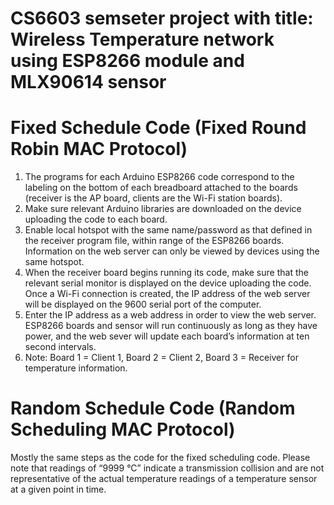 # CS6603 semseter project with title:  Wireless Temperature network using  ESP8266 module and MLX90614 sensor

# Fixed Schedule Code (Fixed Round Robin MAC Protocol)
1.	The programs for each Arduino ESP8266 code correspond to the labeling on the bottom of each breadboard attached to the boards (receiver is the AP board, clients are the Wi-Fi station boards).
2.	Make sure relevant Arduino libraries are downloaded on the device uploading the code to each board.
3.	Enable local hotspot with the same name/password as that defined in the receiver program file, within range of the ESP8266 boards. Information on the web server can only be viewed by devices using the same hotspot.
4.	When the receiver board begins running its code, make sure that the relevant serial monitor is displayed on the device uploading the code. Once a Wi-Fi connection is created, the IP address of the web server will be displayed on the 9600 serial port of the computer.
5.	Enter the IP address as a web address in order to view the web server. ESP8266 boards and sensor will run continuously as long as they have power, and the web sever will update each board’s information at ten second intervals.
6.	Note: Board 1 = Client 1, Board 2 = Client 2, Board 3 = Receiver for temperature information.



# Random Schedule Code (Random Scheduling MAC Protocol)

Mostly the same steps as the code for the fixed scheduling code. Please note that readings of “9999 °C” indicate a transmission collision and are not representative of the actual temperature readings of a temperature sensor at a given point in time.
